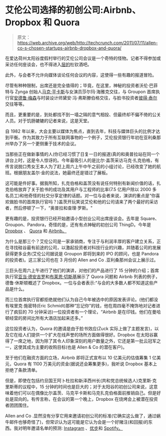 # 艾伦公司选择的初创公司:Airbnb、Dropbox 和 Quora 

> 原文：<https://web.archive.org/web/http://techcrunch.com/2011/07/11/allen-co-s-chosen-startups-airbnb-dropbox-and-quora/>

在爱达荷州太阳谷度假村举行的艾伦公司会议是一个奇特的怪物。记者不得参加或采访任何座谈会，也不得进入[层的](https://web.archive.org/web/20230204230700/http://dealbook.nytimes.com/2011/07/06/deal-makers-soak-up-sun-valley/)杜钦酒吧。

此外，与会者不允许向媒体谈论任何会议的内容，这使得一些有趣的报道冒险。

尽管有种种限制，出席还是完全值得的；毕竟，在这里，神秘的投资者沃伦·巴菲特与 Zynga 创始人[马克·平卡斯](https://web.archive.org/web/20230204230700/http://www.crunchbase.com/person/mark-pincus)与女演员莎尔玛·海雅克交往，与 Groupon 首席执行官[安德鲁·梅森](https://web.archive.org/web/20230204230700/http://www.crunchbase.com/person/andrew-mason)与时装设计师黛安·冯·弗斯滕伯格交往，与脸书投资者[彼得·泰尔](https://web.archive.org/web/20230204230700/http://www.crunchbase.com/person/peter-thiel)交往等等。

而且，更重要的是，到处都找不到一墙之隔的意气相投、但最终却不偏不倚的公关人员。对于饥肠辘辘的记者来说，这是天堂。

自 1982 年以来，大会主要以媒体为焦点，直到去年，科技与媒体巨头的比例才达到平衡。作为其致力于所有互联网事物的一个例子，艾伦投资银行年初在亚利桑那州举办了另一个更侧重于技术的会议。

当那些正在做新事情的人(你已经习惯了日复一日的报道)真的和奥普拉站在同一个讲台上时，这是令人惊讶的。今年最吸引人的是比尔·盖茨采访马克·扎克伯格，有传言说脱口秀女王本人为了赶上周六上午中午之前的小组讨论，已经改变了她的航班。根据朋友盖尔·金的说法，她最终还是错过了展板。

这可能是件好事。据我所知，扎克伯格和盖茨没有说任何特别有新闻价值的话，扎克伯格放弃了关于脸书的成功及其用户与工程师的比率(7.5 亿用户除以 2000 多名员工)和他奇怪的社交分享定律的话题。对一位与会者来说，演讲的重点是“你喜欢做脸书的首席执行官吗？)盖茨开玩笑说艾伦和他的公司请来了两个最好的采访者，然后停顿了一下，“奥普拉和查理·罗斯。"

更有趣的是，投资银行已经开始邀请小型创业公司出席座谈会。去年是 Square、Groupon、Pandora，奇怪的是，还有有点神秘的初创公司 ThingD。今年是 [Dropbox](https://web.archive.org/web/20230204230700/http://www.dropbox.com/) 、 [Quora](https://web.archive.org/web/20230204230700/http://www.quora.com/) 和 [Airbnb。](https://web.archive.org/web/20230204230700/http://www.airbnb.com/)

为什么是那三个？艾伦公司是一家承销商，专注于与利润丰厚的客户建立关系，正在寻找硅谷最有前途的公司，以激起投资者对科技行业的兴趣，并随着公司的发展获得更多业务(艾伦公司据说是 Groupon 即将到来的 IPO 的顾问，也是 Pandora 的投资者)。这三家公司也在 3 月份的 Allen and Co .亚利桑那州会议上展示过。

三巨头在周六上午进行了他们的演讲，对他们的产品进行了 15 分钟的介绍；首席执行官[亚当·德安吉罗](https://web.archive.org/web/20230204230700/http://www.crunchbase.com/person/adam-d-angelo)和[布莱恩·切斯基](https://web.archive.org/web/20230204230700/http://www.crunchbase.com/person/brian-chesky)展示了 Quora 问题和 Airbnb 列表的例子，德鲁·休斯顿概述了 Dropbox。一位与会者表示:“与会的大多数人都不知道这些产品是什么。

而三位首席执行官都拒绝就他们认为自己今年被选中的原因发表评论。(他们都没有埃里克·施密特(Eric Schmidt)那种“忘记你”的钱，他在周四毫不掩饰地对记者进行了疯狂的 70 分钟采访)一位投资者有一个理论，“Airbnb 是在印钱。他们在曼哈顿经营的房间比所有大酒店加起来还多。”

这位投资者认为，Quora 的邀请是由于脸书效应(Zuck 实际上做了主题发言)，以及它在给人们提供一个扩大在线声誉的场所方面做得很好。Dropbox 在太阳谷赢得了一席之地，因为除了其令人印象深刻的用户数量之外，它还是第一批云冠军之一，这使其成为主要的收购目标(也是 Allen & Co 的潜在客户)。

至于他们在融资方面的立场，Airbnb 即将正式宣布以 10 亿美元的估值筹集 1 亿美元，Quora 有 1100 万美元的资金(据说还会筹集更多)，我听说 Dropbox 基本上拒绝了条款清单。

但是，即使在包括约旦国王阿卜杜拉和新泽西州长(共和党总统候选人)克里斯·克里斯蒂的议程中，15 分钟的时间也是巨大的；对于太阳谷的初创公司来说，这意味着他们可以在偶像比尔盖茨、马克平卡斯和马克扎克伯格面前推销自己。但是好处是双向的。有传言称，在会议的第一个晚上，Dropbox 在烧烤会上被潜在投资者团团围住。

Allen and Co .显然没有分享它用来邀请初创公司的标准(它确实这么做了，通过蜗牛邮件也够奇怪了)，但常识认为这可能是它认为会是一个好赌注(和回报)的东西。我对明年邀请名单的预测: [Instagram](https://web.archive.org/web/20230204230700/http://www.instagram.com/) 、[优步](https://web.archive.org/web/20230204230700/http://www.uber.com/)和 [Spotify。](https://web.archive.org/web/20230204230700/http://www.spotify.com/)